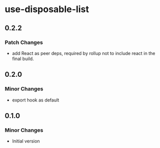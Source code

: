 # use-disposable-list

## 0.2.2

### Patch Changes

- add React as peer deps, required by rollup not to include react in the final build.

## 0.2.0

### Minor Changes

- export hook as default

## 0.1.0

### Minor Changes

- Initial version
